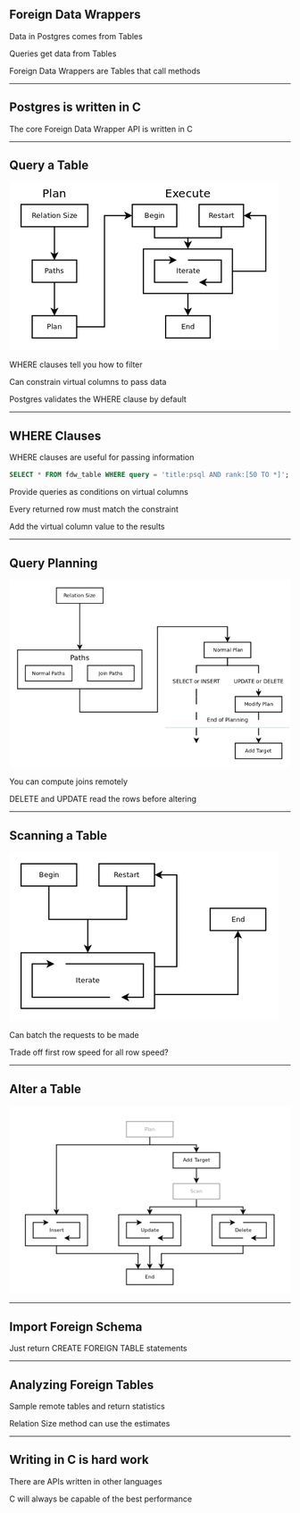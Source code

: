 ##  Foreign Data Wrappers

Data in Postgres comes from Tables

Queries get data from Tables

Foreign Data Wrappers are Tables that call methods

---

##  Postgres is written in C

The core Foreign Data Wrapper API is written in C

---

##  Query a Table

![Query Flow Chart](resources/fdw-query.png)

WHERE clauses tell you how to filter

Can constrain virtual columns to pass data

Postgres validates the WHERE clause by default

---

##  WHERE Clauses

WHERE clauses are useful for passing information

```sql
SELECT * FROM fdw_table WHERE query = 'title:psql AND rank:[50 TO *]';
```

Provide queries as conditions on virtual columns

Every returned row must match the constraint

Add the virtual column value to the results

---

##  Query Planning

![Plan Flow Chart](resources/fdw-plan.png)

You can compute joins remotely

DELETE and UPDATE read the rows before altering

---

##  Scanning a Table

![Scan Flow Chart](resources/fdw-scan.png)

Can batch the requests to be made

Trade off first row speed for all row speed?

---

##  Alter a Table

![Alter Flow Chart](resources/fdw-alter.png)

---

##  Import Foreign Schema

Just return CREATE FOREIGN TABLE statements

---

##  Analyzing Foreign Tables

Sample remote tables and return statistics

Relation Size method can use the estimates

---

##  Writing in C is hard work

There are APIs written in other languages

C will always be capable of the best performance

